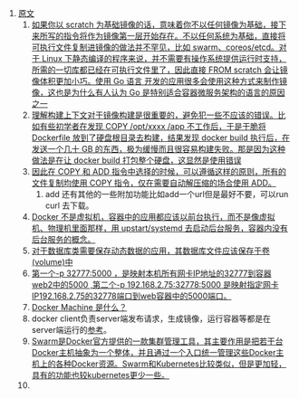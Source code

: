 1. [原文](https://legacy.gitbook.com/book/yeasy/docker_practice/details)     
    1. [如果你以 scratch 为基础镜像的话，意味着你不以任何镜像为基础，接下来所写的指令将作为镜像第一层开始存在。不以任何系统为基础，直接将可执行文件复制进镜像的做法并不罕见，比如 swarm、coreos/etcd。对于 Linux 下静态编译的程序来说，并不需要有操作系统提供运行时支持，所需的一切库都已经在可执行文件里了，因此直接 FROM scratch 会让镜像体积更加小巧。使用 Go 语言 开发的应用很多会使用这种方式来制作镜像，这也是为什么有人认为 Go 是特别适合容器微服务架构的语言的原因之一](https://yeasy.gitbooks.io/docker_practice/content/image/build.html)    
    1. [理解构建上下文对于镜像构建是很重要的，避免犯一些不应该的错误。比如有些初学者在发现 COPY /opt/xxxx /app 不工作后，于是干脆将 Dockerfile 放到了硬盘根目录去构建，结果发现 docker build 执行后，在发送一个几十 GB 的东西，极为缓慢而且很容易构建失败。那是因为这种做法是在让 docker build 打包整个硬盘，这显然是使用错误](https://yeasy.gitbooks.io/docker_practice/content/image/build.html)     
    1. [因此在 COPY 和 ADD 指令中选择的时候，可以遵循这样的原则，所有的文件复制均使用 COPY 指令，仅在需要自动解压缩的场合使用 ADD。](https://yeasy.gitbooks.io/docker_practice/content/image/dockerfile/add.html)      
        1. add 还有其他的一些附加功能比如add一个url但是最好不要，可以run curl 去下载。     
    1. [Docker 不是虚拟机，容器中的应用都应该以前台执行，而不是像虚拟机、物理机里面那样，用 upstart/systemd 去启动后台服务，容器内没有后台服务的概念。](https://yeasy.gitbooks.io/docker_practice/content/image/dockerfile/cmd.html)     
    1. [对于数据库类需要保存动态数据的应用，其数据库文件应该保存于卷(volume)中](https://yeasy.gitbooks.io/docker_practice/content/image/dockerfile/volume.html)     
    1. [第一个-p 32777:5000 ，是映射本机所有网卡IP地址的32777到容器web2中的5000 ,第二个-p 192.168.2.75:32778:5000 是映射指定网卡IP192.168.2.75的32778端口到web容器中的5000端口。](http://www.111cn.net/sys/linux/120174.htm)    
    1. [Docker Machine 是什么？](https://www.cnblogs.com/sparkdev/p/7044950.html)      
    1. docker client负责server端发布请求，生成镜像，运行容器等都是在server端运行的[参考](https://www.cnblogs.com/SzeCheng/p/6822905.html)。    
    1. [Swarm是Docker官方提供的一款集群管理工具，其主要作用是把若干台Docker主机抽象为一个整体，并且通过一个入口统一管理这些Docker主机上的各种Docker资源。Swarm和Kubernetes比较类似，但是更加轻，具有的功能也较kubernetes更少一些。](https://www.cnblogs.com/franknihao/p/8490416.html)     
    1. 

